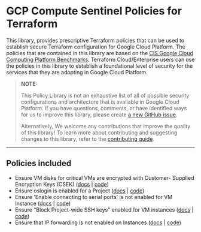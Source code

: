 # GCP Compute Sentinel Policies for Terraform
This library, provides prescriptive Terraform policies that can be used to establish secure Terraform configuration for Google Cloud Platform. The policies that are contained in this library are based on the [CIS Google Cloud Computing Platform Benchmarks](https://www.cisecurity.org/benchmark/google_cloud_computing_platform). Terraform Cloud/Enterprise users can use the policies in this library to establish a foundational level of security for the services that they are adopting in Google Cloud Platform.

> **NOTE:**
>
> This Policy Library is not an exhaustive list of all of possible security configurations and architecture that is available in Google Cloud Platform. If you have questions, comments, or have identified ways for us to improve this library, please create [a new GitHub issue](https://github.com/hashicorp/policy-library-gcp-compute-terraform/issues/new/choose).
>
> Alternatively, We welcome any contributions that improve the quality of this library! To learn more about contributing and suggesting changes to this library, refer to the [contributing guide](CONTRIBUTING.md).

---

## Policies included

-  Ensure VM disks for critical VMs are encrypted with Customer- Supplied Encryption Keys (CSEK) ([docs](https://github.com/rclark/policy-library-gcp-compute-terraform-policies/blob/main/docs/policies/ensure-vm-disks-for-critical-vms-are-encrypted-with-customer-supplied-encryption-keys.md) | [code](https://github.com/rclark/policy-library-gcp-compute-terraform-policies/blob/main/policies/ensure-vm-disks-for-critical-vms-are-encrypted-with-customer-supplied-encryption-keys/ensure-vm-disks-for-critical-vms-are-encrypted-with-customer-supplied-encryption-keys.sentinel))
-  Ensure oslogin is enabled for a Project ([docs](https://github.com/rclark/policy-library-gcp-compute-terraform-policies/blob/main/docs/policies/ensure-oslogin-is-enabled-for-a-project.md) | [code](https://github.com/rclark/policy-library-gcp-compute-terraform-policies/blob/main/policies/ensure-oslogin-is-enabled-for-a-project/ensure-oslogin-is-enabled-for-a-project.sentinel))
-  Ensure 'Enable connecting to serial ports' is not enabled for VM Instance ([docs](https://github.com/rclark/policy-library-gcp-compute-terraform-policies/blob/main/docs/policies/enable-connecting-to-serial-ports-is-not-enabled-for-vm-instance.md) | [code](https://github.com/rclark/policy-library-gcp-compute-terraform-policies/blob/main/policies/enable-connecting-to-serial-ports-is-not-enabled-for-vm-instance/enable-connecting-to-serial-ports-is-not-enabled-for-vm-instance.sentinel))
-  Ensure "Block Project-wide SSH keys" enabled for VM instances ([docs](https://github.com/rclark/policy-library-gcp-compute-terraform-policies/blob/main/docs/policies/block-project-wide-ssh-keys-enabled-for-vm-instances.md) | [code](https://github.com/rclark/policy-library-gcp-compute-terraform-policies/blob/main/policies/block-project-wide-ssh-keys-enabled-for-vm-instances/block-project-wide-ssh-keys-enabled-for-vm-instances.sentinel))
-  Ensure that IP forwarding is not enabled on Instances ([docs](https://github.com/rclark/policy-library-gcp-compute-terraform-policies/blob/main/docs/policies/ensure-that-ip-forwarding-is-not-enabled-on-instances.md) | [code](https://github.com/rclark/policy-library-gcp-compute-terraform-policies/blob/main/policies/ensure-that-ip-forwarding-is-not-enabled-on-instances/ensure-that-ip-forwarding-is-not-enabled-on-instances.sentinel))
